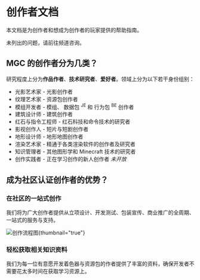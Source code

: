 # 创作者文档

<show-structure depth="2"/>

<tldr>

本文档是为创作者和想成为创作者的玩家提供的帮助指南。

未列出的问题，请前往频道咨询。
</tldr>

## MGC 的创作者分为几类？

研究程度上分为**作品作者**、**技术研究者**、**爱好者**。领域上分为以下若干身份组别：

- 光影艺术家 - 光影创作者
- 纹理艺术家 - 资源包创作者
- 模组开发者 - 模组、 数据包 <sup>JE</sup> 和 行为包 <sup>BE</sup> 创作者
- 建筑设计师 - 建筑创作者
- 红石与指令工程师 - 红石科技和命令技术的研究者
- 影视创作人 - 短片与短剧创作者
- 地形设计师 - 地形地图创作者
- 渲染艺术家 - 精通于各类渲染软件的创作者及研究者
- 知识管理者 - 其他图形学和 Minecraft 技术的研究者
- 创作实践者 - 正在学习创作的新人创作者 _未开放_

## 成为社区认证创作者的优势？

### 在社区的一站式创作

[//]: # (TODO: 换个图)
我们将为广大创作者提供从立项设计、开发测试、包装宣传、商业推广的全周期、一站式的服务与支持。

![创作流程图](yuque-mind.png "创作流程图"){thumbnail="true"}

### 轻松获取相关知识资料

我们为每一位有意愿开发着色器与资源包的作者提供了丰富的资料，确保开发者不需要花太多时间在获取学习资源上。
